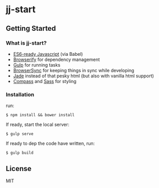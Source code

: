 # jj-start

## Getting Started

### What is jj-start?

- [ES6-ready Javascript](http://babeljs.io/) (via Babel)
- [Browserify](http://browserify.org/) for dependency management
- [Gulp](http://gulpjs.com/) for running tasks
- [BrowserSync](http://browsersync.io/) for keeping things in sync while developing
- [Jade](http://jade-lang.com/) instead of that pesky html (but also with vanilla html support)
- [Compass](http://compass-style.org/) and [Sass](http://sass-lang.com/) for styling


### Installation

run:

```
$ npm install && bower install
```

If ready, start the local server:

```
$ gulp serve
```

If  ready to dep the code have written, run:

```
$ gulp build
```

## License

MIT

